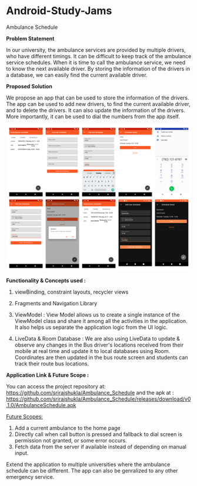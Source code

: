 # Android-Study-Jams

Ambulance Schedule

**Problem Statement**

In our university, the ambulance services are provided by multiple drivers, who have different timings. It can be difficult to keep track of the ambulance service schedules. When it is time to call the ambulance service, we need to know the next available driver. By storing the information of the drivers in a database, we can easily find the current available driver.

**Proposed Solution**

We propose an app that can be used to store the information of the drivers. The app can be used to add new drivers, to find the current available driver, and to delete the drivers. It can also update the information of the drivers. More importantly, it can be used to dial the numbers from the app itself.

![](./screenshots/allSS.jpg)

**Functionality & Concepts used :**

1. viewBinding, constraint layouts, recycler views

2. Fragments and Navigation Library

2. ViewModel : View Model allows us to create a single instance of the ViewModel class and share it among all the activities in the application. It also helps us separate the application logic from the UI logic.

3. LiveData & Room Database : We are also using LiveData to update & observe any changes in the Bus driver's locations received from their mobile at real time and update it to local databases using Room. Coordinates are then updated in the bus route screen and students can track their route bus locations.


**Application Link & Future Scope :**

You can access the project repository at: https://github.com/srirajshukla/Ambulance_Schedule and the apk at : https://github.com/srirajshukla/Ambulance_Schedule/releases/download/v0.1.0/AmbulanceSchedule.apk

<u>Future Scopes:</u>

1. Add a current ambulance to the home page
2. Directly call when call button is pressed and fallback to dial screen is permission not granted, or some error occurs.
3. Fetch data from the server if available instead of depending on manual input.

Extend the application to multiple universities where the ambulance schedule can be different. The app can also be genralized to any other emergency service.